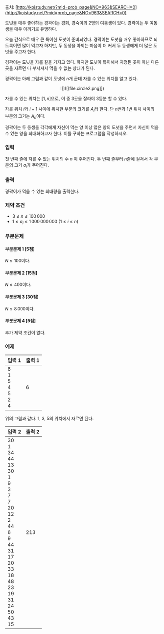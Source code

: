 출처: [http://koistudy.net/?mid=prob_page&NO=963&SEARCH=0](http://koistudy.net/?mid=prob_page&NO=963&SEARCH=0)

도넛을 매우 좋아하는 경곽이는 경희, 경숙이의 2명의 여동생이 있다. 경곽이는 두 여동생을 매우 아끼기로 유명하다.

오늘 간식으로 매우 큰 특이한 도넛이 준비되었다. 경곽이는 도넛을 매우 좋아하므로 되도록이면 많이 먹고자 하지만, 두 동생을 아끼는 마음이 더 커서 두 동생에게 더 많은 도넛을 주고자 한다. 

경곽이는 도넛을 자를 칼을 가지고 있다. 하지만 도넛이 특이해서 지정된 곳이 아닌 다른 곳을 자르면 다 부서져서 먹을 수 없는 상태가 된다.

경곽이는 아래 그림과 같이 도넛에 $n$개 군데 자를 수 있는 위치를 알고 있다. 

<center>
![]([[file:circle2.png]])
</center>

자를 수 있는 위치는 $[1, n]$으로, 이 중 3곳을 잘라야 3등분 할 수 있다.

자를 위치 $i$와 $i+1$ 사이에 위치한 부분의 크기를 $A_i$라 한다. 단 $n$번과 1번 위치 사이의 부분의 크기는 $A_n$이다.

경곽이는 두 동생들 각각에게 자신이 먹는 양 이상 많은 양의 도넛을 주면서 자신이 먹을 수 있는 양을 최대화하고자 한다. 이를 구하는 프로그램을 작성하시오.

### 입력

첫 번째 줄에 자를 수 있는 위치의 수 $n$ 이 주어진다. 두 번째 줄부터 $n$줄에 걸쳐서 각 부분의 크기 $a_i$가 주어진다.

### 출력

경곽이가 먹을 수 있는 최대량을 출력한다.

### 제약 조건

- $3 \le n \le 100\,000$
- $1 \le a_i \le 1\,000\,000\,000$ ($1 \le i \le n$)

### 부분문제

#### 부분문제 1 [5점]

$N \le 100$이다.

#### 부분문제 2 [15점]

$N \le 400$이다.

#### 부분문제 3 [30점]

$N \le 8\,000$이다.

#### 부분문제 4 [5점]

추가 제약 조건이 없다.

### 예제

<table class="table table-bordered table-condensed">
 <thead>
  <tr>
   <th>입력 1</th>
   <th>출력 1</th>
  </tr>
 </thead>
 <tbody>
  <tr>
   <td class="code-font" style="width: 50%;">6<br>
1<br>
5<br>
4<br>
5<br>
2<br>
4</td>
   <td class="code-font">6</td>
  </tr>
 </tbody>
</table>

위의 그림과 같다. 1, 3, 5의 위치에서 자르면 된다.

<table class="table table-bordered table-condensed">
 <thead>
  <tr>
   <th>입력 2</th>
   <th>출력 2</th>
  </tr>
 </thead>
 <tbody>
  <tr>
   <td class="code-font" style="width: 50%;">30<br>
1<br>
34<br>
44<br>
13<br>
30<br>
1<br>
9<br>
3<br>
7<br>
7<br>
20<br>
12<br>
2<br>
44<br>
6<br>
9<br>
44<br>
31<br>
17<br>
20<br>
33<br>
18<br>
48<br>
23<br>
19<br>
31<br>
24<br>
50<br>
43<br>
15</td>
   <td class="code-font">213</td>
  </tr>
 </tbody>
</table>
